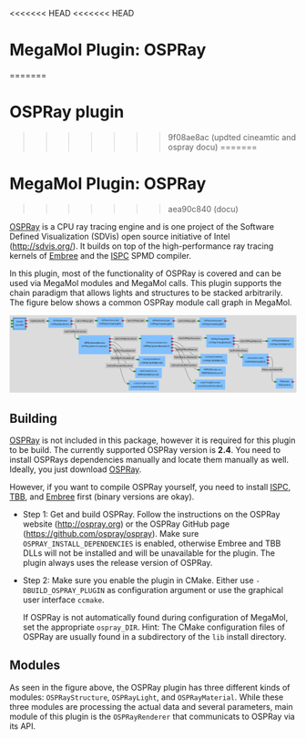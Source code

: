 <<<<<<< HEAD
<<<<<<< HEAD
# MegaMol Plugin: OSPRay
=======
# OSPRay plugin
>>>>>>> 9f08ae8ac (updted cineamtic and ospray docu)
=======
# MegaMol Plugin: **OSPRay**
>>>>>>> aea90c840 (docu)

[OSPRay](http://ospray.org) is a CPU ray tracing engine and is one project of the Software Defined Visualization (SDVis) open source initiative of Intel (http://sdvis.org/).
It builds on top of the high-performance ray tracing kernels of [Embree](https://embree.github.io/) and the [ISPC](https://ispc.github.io/) SPMD compiler.

In this plugin, most of the functionality of OSPRay is covered and can be used via MegaMol modules and MegaMol calls.
This plugin supports the chain paradigm that allows lights and structures to be stacked arbitrarily.
The figure below shows a common OSPRay module call graph in MegaMol.

![](ospray_configurator.png)


## Building

[OSPRay](http://ospray.org) is not included in this package, however it is required for this plugin to be build.
The currently supported OSPRay version is **2.4**.
You need to install OSPRays dependencies manually and locate them manually as well. 
Ideally, you just download [OSPRay](https://www.ospray.org/downloads.html).

However, if you want to compile OSPRay yourself, you need to install [ISPC](https://ispc.github.io/), [TBB](https://www.threadingbuildingblocks.org/), and [Embree](https://embree.github.io/) first (binary versions are okay).

- Step 1: Get and build OSPRay. Follow the instructions on the OSPRay website (http://ospray.org) or the OSPRay GitHub page (https://github.com/ospray/ospray). 
    Make sure `OSPRAY_INSTALL_DEPENDENCIES` is enabled, otherwise Embree and TBB DLLs will not be installed and will be unavailable for the plugin. 
    The plugin always uses the release version of OSPRay.

- Step 2: Make sure you enable the plugin in CMake. 
    Either use `-DBUILD_OSPRAY_PLUGIN` as configuration argument or use the graphical user interface `ccmake`.

    If OSPRay is not automatically found during configuration of MegaMol, set the appropriate `ospray_DIR`. 
    Hint: The CMake configuration files of OSPRay are usually found in a subdirectory of the `lib` install directory.

    <!-- TODO How to get the additionally required rkcommonConfig.cmake since OSPRay 2.4 ??? -->

## Modules

As seen in the figure above, the OSPRay plugin has three different kinds of modules: `OSPRayStructure`, `OSPRayLight`, and  `OSPRayMaterial`.
While these three modules are processing the actual data and several parameters, main module of this plugin is the `OSPRayRenderer` that communicats to OSPRay via its API.
